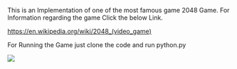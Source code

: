 This is an Implementation of one of the most famous game 2048 Game. For Information regarding the game Click the below Link.

https://en.wikipedia.org/wiki/2048_(video_game)

For Running the Game just clone the code and run python.py

![](Screenshot(102).png)
